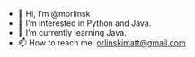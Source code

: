 - 👋 Hi, I’m @morlinsk
- 👀 I’m interested in Python and Java.
- 🌱 I’m currently learning Java.
- 📫 How to reach me: orlinskimatt@gmail.com

<!---
morlinsk/morlinsk is a ✨ special ✨ repository because its `README.md` (this file) appears on your GitHub profile.
You can click the Preview link to take a look at your changes.
--->
